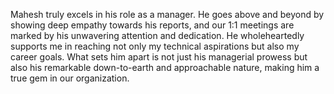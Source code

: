 Mahesh truly excels in his role as a manager. He goes above and beyond by showing deep empathy towards his reports, and our 1:1 meetings are marked by his unwavering attention and dedication. He wholeheartedly supports me in reaching not only my technical aspirations but also my career goals. What sets him apart is not just his managerial prowess but also his remarkable down-to-earth and approachable nature, making him a true gem in our organization.
